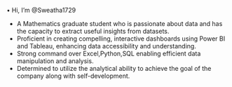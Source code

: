 •  Hi, I’m @Sweatha1729
 -  A Mathematics graduate student who is passionate about data and has the capacity to extract useful insights from datasets.
 -  Proficient in creating compelling, interactive dashboards using Power BI and Tableau, enhancing data accessibility and understanding.
 -  Strong command over Excel,Python,SQL enabling efficient data manipulation and analysis.
 -  Determined to utilize the analytical ability to achieve the goal of the company along with self-development.


